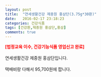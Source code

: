 ```yaml
---
layout: post
title:  "연세생활건강 제중원 홍삼단(3.75g*30환)"
date:   2016-02-17 23:18:23
categories: 건강식품
tags: [건강환,제중원 홍삼단,홍삼]
comments: true
---
```


<strong><span style="color: rgb(255, 0, 0);">[법정교육 이수, 건강기능식품 영업신고 완료]</span></strong>
<br><br>
연세생활건강 제중원 홍삼단입니다.
<br><br>
택배비랑 다해서 95,700원에 팝니다.
<br>
<br>
<img class="image" src="https://3.bp.blogspot.com/-a3hYab2DROw/W-iy7J9MUWI/AAAAAAAAAvY/w1p86pRVt1cDLw_NMBPD2WI3brAKGhhRgCLcBGAs/s320/245257473567.jpg" alt=""/>
<br>
<br>
<img class="image" src="http://www.nbbang.co.kr/data/webedit/20180110165441_wcffkxfy.jpg" alt=""/>
